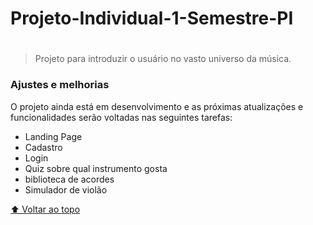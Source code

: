 # Projeto-Individual-1-Semestre-PI
#

<!---Esses são exemplos. Veja https://shields.io para outras pessoas ou para personalizar este conjunto de escudos. Você pode querer incluir dependências, status do projeto e informações de licença aqui--->

> Projeto para introduzir o usuário no vasto universo da música.
### Ajustes e melhorias

O projeto ainda está em desenvolvimento e as próximas atualizações e funcionalidades serão voltadas nas seguintes tarefas:

-  Landing Page
-  Cadastro
-  Login
-  Quiz sobre qual instrumento gosta
-  biblioteca de acordes
-  Simulador de violão
  <!-- -  ✔ -->

[⬆ Voltar ao topo](#Projeto-Individual-1-Semestre-PI)<br>
